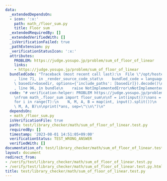 ```yaml
---
data:
  _extendedDependsOn:
  - icon: ':x:'
    path: math_/floor_sum.py
    title: Floor sum
  _extendedRequiredBy: []
  _extendedVerifiedWith: []
  _isVerificationFailed: true
  _pathExtension: py
  _verificationStatusIcon: ':x:'
  attributes:
    PROBLEM: https://judge.yosupo.jp/problem/sum_of_floor_of_linear
    links:
    - https://judge.yosupo.jp/problem/sum_of_floor_of_linear
  bundledCode: "Traceback (most recent call last):\n  File \"/opt/hostedtoolcache/PyPy/3.7.13/x64/site-packages/onlinejudge_verify/documentation/build.py\"\
    , line 71, in _render_source_code_stat\n    bundled_code = language.bundle(stat.path,\
    \ basedir=basedir, options={'include_paths': [basedir]}).decode()\n  File \"/opt/hostedtoolcache/PyPy/3.7.13/x64/site-packages/onlinejudge_verify/languages/python.py\"\
    , line 96, in bundle\n    raise NotImplementedError\nNotImplementedError\n"
  code: "# verification-helper: PROBLEM https://judge.yosupo.jp/problem/sum_of_floor_of_linear\n\
    \nfrom math_.floor_sum import floor_sum\n\nT = int(input())\nans = [None] * T\n\
    for i in range(T):\n    N, M, A, B = map(int, input().split())\n    ans[i] = floor_sum(N,\
    \ M, A, B)\n\nprint(*ans, sep=\"\\n\")\n"
  dependsOn:
  - math_/floor_sum.py
  isVerificationFile: true
  path: test/library_checker/math/sum_of_floor_of_linear.test.py
  requiredBy: []
  timestamp: '2023-08-01 14:51:05+09:00'
  verificationStatus: TEST_WRONG_ANSWER
  verifiedWith: []
documentation_of: test/library_checker/math/sum_of_floor_of_linear.test.py
layout: document
redirect_from:
- /verify/test/library_checker/math/sum_of_floor_of_linear.test.py
- /verify/test/library_checker/math/sum_of_floor_of_linear.test.py.html
title: test/library_checker/math/sum_of_floor_of_linear.test.py
---
```

